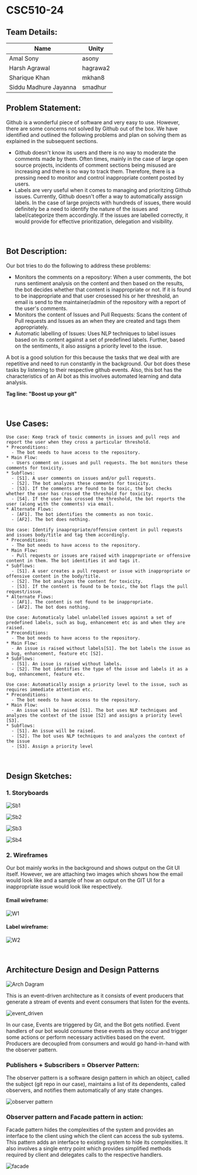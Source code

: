 # CSC510-24

## Team Details:

Name | Unity
------------ | -------------
Amal Sony | asony
Harsh Agrawal | hagrawa2
Sharique Khan | mkhan8
Siddu Madhure Jayanna | smadhur

## Problem Statement:

Github is a wonderful piece of software and very easy to use. However, there are some concerns not solved by Github out of the box. We have identified and outlined the following problems and plan on solving them as explained in the subsequent sections.

* Github doesn't know its users and there is no way to moderate the comments made by them. Often times, mainly in the case of large open source projects, incidents of comment sections being misused are increasing and there is no way to track them. Therefore, there is a pressing need to monitor and control inappropriate content posted by users.
* Labels are very useful when it comes to managing and prioritzing Github issues. Currently, Github doesn't offer a way to automatically asssign labels. In the case of large projects with hundreds of issues, there would definitely be a need to identify the nature of the issues and label/categorize them accordingly. If the issues are labelled correctly, it would provide for effective prioritization, delegation and visibility.

<br />

## Bot Description:

Our bot tries to do the following to address these problems:
* Monitors the comments on a repository: When a user comments, the bot runs sentiment analysis on the content and then based on the results, the bot decides whether that content is inappropriate or not. If it is found to be inappropriate and that user crosessed his or her threshold, an email is send to the maintainer/admin of the repository with a report of the user's comments.
* Monitors the content of Issues and Pull Requests: Scans the content of Pull requests and Issues as an when they are created and tags them appropriately.
* Automatic labelling of Issues: Uses NLP techniques to label issues based on its content against a set of predefined labels. Further, based on the sentiments, it also assigns a priority level to the issue.

A bot is a good solution for this because the tasks that we deal with are repetitive and need to run constantly in the background. Our bot does these tasks by listening to their respective github events. Also, this bot has the characteristics of an AI bot as this involves automated learning and data analysis.

  **Tag line: "Boost up your git"**

<br />

## Use Cases:

```
Use case: Keep track of toxic comments in issues and pull reqs and report the user when they cross a particular threshold.
* Preconditions:
  - The bot needs to have access to the repository.
* Main Flow:
  - Users comment on issues and pull requests. The bot monitors these comments for toxicity.
* Subflows:
  - [S1]. A user comments on issues and/or pull requests.
  - [S2]. The bot analyzes these comments for toxicity.
  - [S3]. If the comments are found to be toxic, the bot checks whether the user has crossed the threshold for toxicity.
  - [S4]. If the user has crossed the threshold, the bot reports the user (along with the comments) via email.
* Alternate Flows:
  - [AF1]. The bot identifies the comments as non toxic. 
  - [AF2]. The bot does nothing.
```
```
Use case: Identify inaapropriate/offensive content in pull requests and issues body/title and tag them accordingly.
* Preconditions:
  - The bot needs to have access to the repository.
* Main Flow:
  - Pull requests or issues are raised with inappropriate or offensive content in them. The bot identifies it and tags it.
* Subflows:
  - [S1]. A user creates a pull request or issue with inappropriate or offensive content in the body/title.
  - [S2]. The bot analyzes the content for toxicity.
  - [S3]. If the content is found to be toxic, the bot flags the pull request/issue.
* Alternate Flows:
  - [AF1]. The content is not found to be inappropriate.
  - [AF2]. The bot does nothing.
```
``` 
Use case: Automaticaly label unlabelled issues against a set of predefined labels, such as bug, enhancement etc as and when they are raised.
* Preconditions:
  - The bot needs to have access to the repository.
* Main Flow:
  - An issue is raised without labels[S1]. The bot labels the issue as a bug, enhancement, feature etc [S2].
* SubFlows:
  - [S1]. An issue is raised without labels. 
  - [S2]. The bot identifies the type of the issue and labels it as a bug, enhancement, feature etc.
```
```
Use case: Automatically assign a priority level to the issue, such as requires immediate attention etc.
* Preconditions:
  - The bot needs to have access to the repository.
* Main Flow:
  - An issue will be raised [S1]. The bot uses NLP techniques and analyzes the context of the issue [S2] and assigns a priority level [S3].
* Subflows:
  - [S1]. An issue will be raised. 
  - [S2]. The bot uses NLP techniques to and analyzes the context of the issue
  - [S3]. Assign a priority level
``` 
<br />

## Design Sketches:

### 1. Storyboards

![Sb1](https://github.ncsu.edu/csc510-fall2019/CSC510-24/blob/master/images/Story%20Board%201.PNG)

![Sb2](https://github.ncsu.edu/csc510-fall2019/CSC510-24/blob/master/images/Story%20Board%202.PNG)

![Sb3](https://github.ncsu.edu/csc510-fall2019/CSC510-24/blob/master/images/Story%20Board%203.PNG)

![Sb4](https://github.ncsu.edu/csc510-fall2019/CSC510-24/blob/master/images/Story%20Board%204.PNG)

### 2. Wireframes 

Our bot mainly works in the background and shows output on the Git UI itself. However, we are attaching two images which shows how the email would look like and a sample of how an output on the GIT UI for a inappropriate issue would look like respectively.

 #### Email wireframe:

![W1](https://github.ncsu.edu/csc510-fall2019/CSC510-24/blob/master/images/email%20wireframe.png)

 #### Label wireframe:

![W2](https://github.ncsu.edu/csc510-fall2019/CSC510-24/blob/master/images/label%20wireframe.PNG)

<br />

## Architecture Design and Design Patterns

![Arch Dagram](https://github.ncsu.edu/csc510-fall2019/CSC510-24/blob/master/images/arch_diagram.png)


This is an event-driven architecture as it consists of event producers that generate a stream of events and event consumers that listen for the events.

![event_driven](https://github.ncsu.edu/csc510-fall2019/CSC510-24/blob/master/images/Event%20driven%20architecture.PNG)

In our case, Events are triggered by Git, and the Bot gets notified. Event handlers of our bot would consume these events as they occur and trigger some actions or perform necessary activities based on the event. Producers are decoupled from consumers and would go hand-in-hand with the observer pattern.

### Publishers + Subscribers = Observer Pattern:

The observer pattern is a software design pattern in which an object, called the subject (git repo in our case), maintains a list of its dependents, called observers, and notifies them automatically of any state changes.

![observer pattern](https://github.ncsu.edu/csc510-fall2019/CSC510-24/blob/master/images/Observer%20pattern.png)

### Observer pattern and Facade pattern in action:

Facade pattern hides the complexities of the system and provides an interface to the client using which the client can access the sub systems. This pattern adds an interface to existing system to hide its complexities. It also involves a single entry point which provides simplified methods required by client and delegates calls to the respective handlers.

![facade](https://github.ncsu.edu/csc510-fall2019/CSC510-24/blob/master/images/facade%20patter.jpg)




  


